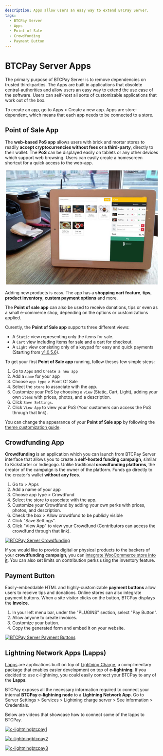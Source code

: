 ```yaml
---
description: Apps allow users an easy way to extend BTCPay Server.
tags:
  - BTCPay Server
  - Apps
  - Point of Sale
  - Crowdfunding
  - Payment Button
---
```


# BTCPay Server Apps

The primary purpose of BTCPay Server is to remove dependencies on trusted third-parties. The Apps are built in applications that obsolete central-authorities and allow users an easy way to extend the [use case](./UseCase.md) of the software. Users can self-host all sorts of customizable applications that work out of the box.

To create an app, go to Apps > Create a new app. Apps are store-dependent, which means that each app needs to be connected to a store.

## Point of Sale App

The **web-based PoS app** allows users with brick and mortar stores to readily **accept cryptocurrencies without fees or a third-party**, directly to their wallet. The **PoS** can be displayed easily on tablets or any other devices which support web browsing. Users can easily create a homescreen shortcut for a quick access to the web-app.

![BTCPay Pos](./img/BTCPayPointOfSale1.jpg 'BTCPay Pos')

Adding new products is easy. The app has a **shopping cart feature**, **tips**, **product inventory**, **custom payment options** and more.

The **Point of sale app** can also be used to receive donations, tips or even as a small e-commerce shop, depending on the options or customizations applied.

Curently, the **Point of Sale app** supports three different views:

- A `Static` view representing only the items for sale.
- A `Cart` view including items for sale and a cart for checkout.
- A `Light` view consisting only of a keypad for easy and quick payments (Starting from [v1.0.5.6](https://blog.btcpayserver.org/btcpay-server-1-0-5-6/#simplePOS)).

To get your first **Point of Sale app** running, follow theses few simple steps:

1. Go to `Apps` and `Create a new app`
2. Add a `name` for your app
3. Choose `app type` > Point Of Sale
4. Select the `store` to associate with the app.
5. Customize your PoS by choosing a `view` (Static, Cart, Light), adding your own `items` with prices, photos, and a description.
6. Click `Save Settings`.
7. Click `View App` to view your PoS (Your customers can access the PoS through that link).

You can change the appearance of your **Point of Sale app** by following the [theme customization guide](./Development/Theme.md).

## Crowdfunding App

**Crowdfunding** is an application which you can launch from BTCPay Server interface that allows you to create a **self-hosted funding campaign**, similar to Kickstarter or Indiegogo. Unlike traditional **crowdfunding platforms**, the creator of the campaign is the owner of the platform. Funds go directly to the creator’s wallet **without any fees**.

1. Go to > Apps
2. Add a name of your app
3. Choose app type > Crowdfund
4. Select the store to associate with the app.
5. Customize your Crowdfund by adding your own perks with prices, photos, and description.
6. Check the box > Allow crowdfund to be publicly visible
7. Click "Save Settings".
8. Click "View App" to view your Crowdfund (Contributors can access the crowdfund through that link).

[![BTCPay Server Crowdfunding](https://img.youtube.com/vi/tFbfyneDj88/mqdefault.jpg)](https://www.youtube.com/watch?v=tFbfyneDj88 'BTCPay Server Crowdfunding')

If you would like to provide digital or physical products to the backers of your **crowdfunding campaign**, you can [integrate WooCommerce store into it](./FAQ/Apps.md#how-to-integrate-woocommerce-store-into-a-btcpay-crowdfund-app). You can also set limits on contribution perks using the inventory feature.

## Payment Button

Easily-embeddable HTML and highly-customizable **payment buttons** allow users to receive tips and donations. Online stores can also integrate payment buttons. When a site visitor clicks on the button, BTCPay displays the **invoice**.

1. In your left menu bar, under the "PLUGINS" section, select "Pay Button".
2. Allow anyone to create invoices.
3. Customize your button.
4. Copy the generated form and embed it on your website.

[![BTCPay Server Payment Buttons](https://img.youtube.com/vi/MIWGvl6_WzI/mqdefault.jpg)](https://www.youtube.com/watch?v=MIWGvl6_WzI 'BTCPay Server Payment Button')

## Lightning Network Apps (Lapps)

[Lapps](https://blockstream.com/2018/03/29/blockstreams-week-of-lapps-ends/) are applications built on top of [Lightning Charge](https://blockstream.com/2018/01/16/lightning-charge/), a complimentary package that enables easier development on top of **c-lightning**. If you decided to use c-lightning, you could easily connect your BTCPay to any of the **Lapps**.

BTCPay exposes all the necessary information required to connect your internal **BTCPay c-lightning node** to a **Lightning Network App**. Go to Server Settings > Services > Lightning charge server > See information > Credentials.

Below are videos that showcase how to connect some of the lapps to BTCPay.

[![c-lightningbtcpay1](https://img.youtube.com/vi/6EHNq1anD1k/mqdefault.jpg)](https://www.youtube.com/watch?v=6EHNq1anD1k 'BTCPay Server - c-lightning and lapps intro')

[![c-lightningbtcpay2](https://img.youtube.com/vi/ZbM3jcxau0o/mqdefault.jpg)](https://www.youtube.com/watch?v=ZbM3jcxau0o 'BTCPay Server - c-lightning and lapps publisher')

[![c-lightningbtcpay3](https://img.youtube.com/vi/EYrsU3LGpbI/mqdefault.jpg)](https://www.youtube.com/watch?v=EYrsU3LGpbI 'BTCPay Server - c-lightning and lapps woo lightning')
